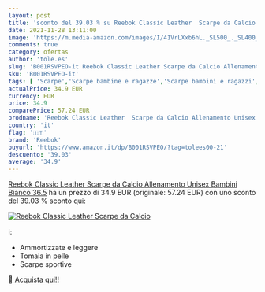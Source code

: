 ```yaml
---
layout: post
title: 'sconto del 39.03 % su Reebok Classic Leather  Scarpe da Calcio  '
date: 2021-11-28 13:11:00
image: 'https://m.media-amazon.com/images/I/41VrLXxb6hL._SL500_._SL400_.jpg'
comments: true
category: ofertas
author: 'tole.es'
slug: 'B001RSVPEO-it Reebok Classic Leather Scarpe da Calcio Allenamento Unisex...'
sku: 'B001RSVPEO-it'
tags: [ 'Scarpe','Scarpe bambine e ragazze','Scarpe bambini e ragazzi','Scarpe e borse','Sneaker casual da bambino','Sneaker e scarpe sportive da bambina','Sneaker e scarpe sportive da bambino','reebok', ]
actualPrice: 34.9 EUR
currency: EUR
price: 34.9
comparePrice: 57.24 EUR
prodname: 'Reebok Classic Leather  Scarpe da Calcio Allenamento Unisex Bambini  Bianco  36.5'
country: 'it'
flag: '🇮🇹'
brand: 'Reebok'
buyurl: 'https://www.amazon.it/dp/B001RSVPEO/?tag=tolees00-21'
descuento: '39.03'
average: '34.9'
---
```


[Reebok Classic Leather  Scarpe da Calcio Allenamento Unisex Bambini  Bianco  36.5](https://www.amazon.it/dp/B001RSVPEO/?tag=tolees00-21) ha un prezzo di 34.9 EUR (originale: 57.24 EUR) con uno sconto del 39.03 % sconto qui:

[![Reebok Classic Leather  Scarpe da Calcio](https://m.media-amazon.com/images/I/41VrLXxb6hL._SL500_._SL400_.jpg)](https://www.amazon.it/dp/B001RSVPEO/?tag=tolees00-21)

ℹ️:

- Ammortizzate e leggere
- Tomaia in pelle
- Scarpe sportive

[🛒 Acquista qui!!](https://www.amazon.it/dp/B001RSVPEO/?tag=tolees00-21)
